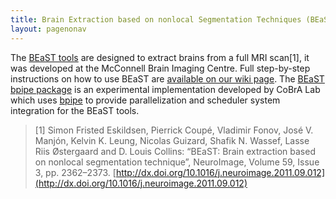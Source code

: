```yaml
---
title: Brain Extraction based on nonlocal Segmentation Techniques (BEaST) bpipe pipeline
layout: pagenonav
---
```


The [BEaST tools](http://www.bic.mni.mcgill.ca/ServicesSoftwareAdvancedImageProcessingTools/BEaST) are designed to extract brains from a full MRI scan[1], it was developed at the McConnell Brain Imaging Centre.
Full step-by-step instructions on how to use BEaST are [available on our wiki page](https://github.com/CobraLab/documentation/wiki/How-to-run-BEaST).
The [BEaST bpipe package](https://github.com/CobraLab/mincbeast_bpipe) is an experimental implementation developed by CoBrA Lab which uses [bpipe](https://code.google.com/p/bpipe/) to provide parallelization and scheduler system integration for the BEaST tools.

>[1] Simon Fristed Eskildsen, Pierrick Coupé, Vladimir Fonov, José V. Manjón, Kelvin K. Leung, Nicolas Guizard, Shafik N. Wassef, Lasse Riis Østergaard and D. Louis Collins: “BEaST: Brain extraction based on nonlocal segmentation technique”, NeuroImage, Volume 59, Issue 3, pp. 2362–2373.
[http://dx.doi.org/10.1016/j.neuroimage.2011.09.012](http://dx.doi.org/10.1016/j.neuroimage.2011.09.012)
